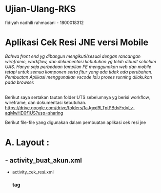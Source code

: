 # Ujian-Ulang-RKS
fidiyah nadhili rahmadani - 1800018312

# Aplikasi Cek Resi JNE versi Mobile
###### Bahwa front end yg dibangun mengikuti/sesuai dengan rancangan wireframe, workflow, dan dokumentasi kebutuhan yg telah dibuat sebelum UAS. Hanya saja perbedaan tampilan FE menggunakan web dan mobile tetapi untuk semua komponen serta fitur yang ada tidak ada perubahan. Pembuatan Aplikasi menggunakan vscode lalu proses running dilakukan pada browser.
Berikut saya sertakan tautan folder UTS sebelumnya yg berisi workflow, wireframe, dan dokumentasi kebutuhan.
https://drive.google.com/drive/folders/1aJgxd9LTptPBdvFrdvLv-aqMwHD0f1US?usp=sharing

Berikut file-file yang digunakan dalam pembuatan aplikasi cek resi jne
# A. Layout : <h2> 
## - activity_buat_akun.xml
 - activity_cek_resi.xml <h3> tag
 

